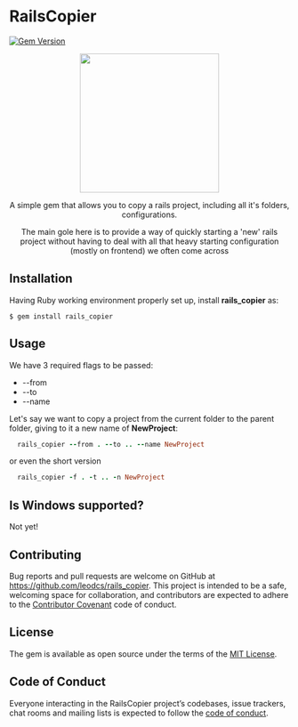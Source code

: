 # RailsCopier

[![Gem Version](https://badge.fury.io/rb/rails_copier.svg)](https://badge.fury.io/rb/rails_copier)

<div align="center">

  <img src="https://pbs.twimg.com/profile_images/1123677732/logo_avatar_large.png" height="250" width="250">

  <p>A simple gem that allows you to copy a rails project, including all it's folders, configurations.</p>

  <p>The main gole here is to provide a way of quickly starting a 'new' rails project without having to deal with all that heavy starting configuration (mostly on frontend) we often come across</p>

</div>

## Installation

Having Ruby working environment properly set up, install <b>rails_copier</b> as:

    $ gem install rails_copier

## Usage

We have 3 required flags to be passed:
  <ul>
    <li> --from
    <li> --to
    <li> --name
  </ul>

Let's say we want to copy a project from the current folder to the parent folder, giving to it a new name of <b>NewProject</b>:

```ruby
  rails_copier --from . --to .. --name NewProject
```

or even the short version

```ruby
  rails_copier -f . -t .. -n NewProject
```

## Is Windows supported?

Not yet!

## Contributing

Bug reports and pull requests are welcome on GitHub at https://github.com/leodcs/rails_copier. This project is intended to be a safe, welcoming space for collaboration, and contributors are expected to adhere to the [Contributor Covenant](http://contributor-covenant.org) code of conduct.

## License

The gem is available as open source under the terms of the [MIT License](https://opensource.org/licenses/MIT).

## Code of Conduct

Everyone interacting in the RailsCopier project’s codebases, issue trackers, chat rooms and mailing lists is expected to follow the [code of conduct](https://github.com/[USERNAME]/rails_copier/blob/master/CODE_OF_CONDUCT.md).
